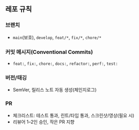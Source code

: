 ## 레포 규칙

### 브랜치
- `main`(보호), `develop`, `feat/*`, `fix/*`, `chore/*`

### 커밋 메시지(Conventional Commits)
- `feat:`, `fix:`, `chore:`, `docs:`, `refactor:`, `perf:`, `test:`

### 버전/태깅
- SemVer, 릴리스 노트 자동 생성(체인지로그)

### PR
- 체크리스트: 테스트 통과, 린트/타입 통과, 스크린샷/영상(필요 시)
- 리뷰어 1–2인 승인, 작은 PR 지향
